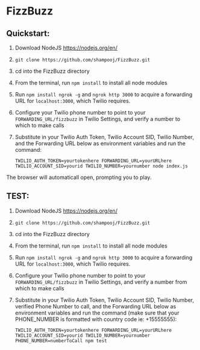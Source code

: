 # FizzBuzz

## Quickstart:

1. Download NodeJS https://nodejs.org/en/

2. `git clone https://github.com/shampooj/FizzBuzz.git`

3. cd into the FizzBuzz directory

4. From the terminal, run `npm install` to install all node modules

5. Run `npm install ngrok -g` and `ngrok http 3000` to acquire a forwarding URL for `localhost:3000`, which Twilio requires.

6. Configure your Twilio phone number to point to your `FORWARDING_URL/fizzbuzz` in Twilio Settings, and verify a number to which to make calls

7. Substitute in your Twilio Auth Token, Twilio Account SID, Twilio Number, and the Forwarding URL below as environment variables and run the command:

   `TWILIO_AUTH_TOKEN=yourtokenhere FORWARDING_URL=yourURLhere TWILIO_ACCOUNT_SID=yourid TWILIO_NUMBER=yournumber node index.js`

The browser will automaticall open, prompting you to play.

## TEST:

1. Download NodeJS https://nodejs.org/en/

2. `git clone https://github.com/shampooj/FizzBuzz.git`

3. cd into the FizzBuzz directory

4. From the terminal, run `npm install` to install all node modules

5. Run `npm install ngrok -g` and `ngrok http 3000` to acquire a forwarding URL for `localhost:3000`, which Twilio requires.

6. Configure your Twilio phone number to point to your `FORWARDING_URL/fizzbuzz` in Twilio Settings, and verify a number from which to make calls

7. Substitute in your Twilio Auth Token, Twilio Account SID, Twilio Number, verified Phone Number to call, and the Forwarding URL below as environment variables and run the command (make sure that your PHONE_NUMBER is formatted with country code ie: +15555555):

   `TWILIO_AUTH_TOKEN=yourtokenhere FORWARDING_URL=yourURLhere TWILIO_ACCOUNT_SID=yourid TWILIO_NUMBER=yournumber PHONE_NUMBER=numberToCall npm test`
